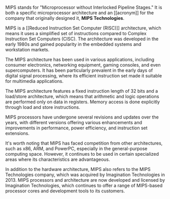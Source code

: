 MIPS stands for "Microprocessor without Interlocked Pipeline Stages." It is both a specific microprocessor architecture and an [[acronym]] for the company that originally designed it, **MIPS Technologies**.

MIPS is a [[Reduced Instruction Set Computer (RISC)]] architecture, which means it uses a simplified set of instructions compared to Complex Instruction Set Computers (CISC). The architecture was developed in the early 1980s and gained popularity in the embedded systems and workstation markets.

The MIPS architecture has been used in various applications, including consumer electronics, networking equipment, gaming consoles, and even supercomputers. It has been particularly prevalent in the early days of digital signal processing, where its efficient instruction set made it suitable for multimedia applications.

The MIPS architecture features a fixed instruction length of 32 bits and a load/store architecture, which means that arithmetic and logic operations are performed only on data in registers. Memory access is done explicitly through load and store instructions.

MIPS processors have undergone several revisions and updates over the years, with different versions offering various enhancements and improvements in performance, power efficiency, and instruction set extensions.

It's worth noting that MIPS has faced competition from other architectures, such as x86, ARM, and PowerPC, especially in the general-purpose computing space. However, it continues to be used in certain specialized areas where its characteristics are advantageous.

In addition to the hardware architecture, MIPS also refers to the MIPS Technologies company, which was acquired by Imagination Technologies in 2013. MIPS processors and architecture are now developed and licensed by Imagination Technologies, which continues to offer a range of MIPS-based processor cores and development tools to its customers.